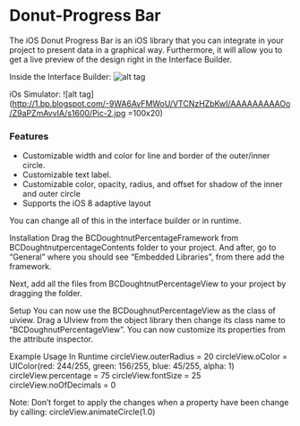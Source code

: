 # Donut-Progress Bar
The iOS Donut Progress Bar is an iOS library that you can integrate in your project to present data in a graphical way. Furthermore, it will allow you to get a live preview of the design right in the Interface Builder.

Inside the Interface Builder:
![alt tag](http://4.bp.blogspot.com/-s9UNv7Z3V3E/VTCNp0IVaeI/AAAAAAAAAOg/_gxZeqOGwFs/s1600/Pic-1.jpg)

iOs Simulator:
![alt tag](http://1.bp.blogspot.com/-9WA6AvFMWoU/VTCNzHZbKwI/AAAAAAAAAOo/Z9aPZmAvvIA/s1600/Pic-2.jpg =100x20)

### Features
*	Customizable width and color for line and border of the outer/inner circle.
*	Customizable text label.
*	Customizable color, opacity, radius, and offset for shadow of the inner and outer circle
*	Supports the iOS 8 adaptive layout

You can change all of this in the interface builder or in runtime.

Installation
Drag the BCDoughtnutPercentageFramework from BCDoughtnutpercentageContents folder to your project. And after, go to “General” where you should see “Embedded Libraries”, from there add the framework.

Next, add all the files from BCDoughtnutPercentageView to your project by dragging the folder. 

Setup
You can now use the BCDoughnutPercentageView as the class of uiview. Drag a UIview from the object library then change its class name to “BCDoughnutPercentageView”. You can now customize its properties from the attribute inspector.

Example Usage In Runtime
circleView.outerRadius = 20
circleView.oColor = UIColor(red: 244/255, green: 156/255, blue: 45/255, alpha: 1)
circleView.percentage  = 75
circleView.fontSize = 25
circleView.noOfDecimals = 0

Note: Don’t forget to apply the changes when a property have been change by calling:
circleView.animateCircle(1.0)


